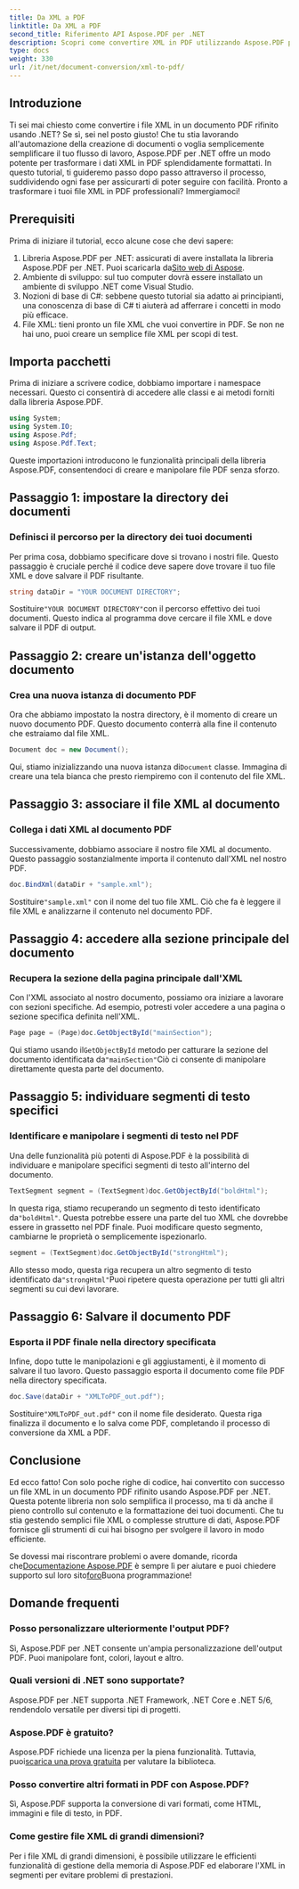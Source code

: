 ```yaml
---
title: Da XML a PDF
linktitle: Da XML a PDF
second_title: Riferimento API Aspose.PDF per .NET
description: Scopri come convertire XML in PDF utilizzando Aspose.PDF per .NET in questo tutorial completo e dettagliato, corredato di esempi di codice e spiegazioni dettagliate.
type: docs
weight: 330
url: /it/net/document-conversion/xml-to-pdf/
---
```

## Introduzione

Ti sei mai chiesto come convertire i file XML in un documento PDF rifinito usando .NET? Se sì, sei nel posto giusto! Che tu stia lavorando all'automazione della creazione di documenti o voglia semplicemente semplificare il tuo flusso di lavoro, Aspose.PDF per .NET offre un modo potente per trasformare i dati XML in PDF splendidamente formattati. In questo tutorial, ti guideremo passo dopo passo attraverso il processo, suddividendo ogni fase per assicurarti di poter seguire con facilità. Pronto a trasformare i tuoi file XML in PDF professionali? Immergiamoci!

## Prerequisiti

Prima di iniziare il tutorial, ecco alcune cose che devi sapere:

1.  Libreria Aspose.PDF per .NET: assicurati di avere installata la libreria Aspose.PDF per .NET. Puoi scaricarla da[Sito web di Aspose](https://releases.aspose.com/pdf/net/).
2. Ambiente di sviluppo: sul tuo computer dovrà essere installato un ambiente di sviluppo .NET come Visual Studio.
3. Nozioni di base di C#: sebbene questo tutorial sia adatto ai principianti, una conoscenza di base di C# ti aiuterà ad afferrare i concetti in modo più efficace.
4. File XML: tieni pronto un file XML che vuoi convertire in PDF. Se non ne hai uno, puoi creare un semplice file XML per scopi di test.

## Importa pacchetti

Prima di iniziare a scrivere codice, dobbiamo importare i namespace necessari. Questo ci consentirà di accedere alle classi e ai metodi forniti dalla libreria Aspose.PDF.

```csharp
using System;
using System.IO;
using Aspose.Pdf;
using Aspose.Pdf.Text;
```

Queste importazioni introducono le funzionalità principali della libreria Aspose.PDF, consentendoci di creare e manipolare file PDF senza sforzo.

## Passaggio 1: impostare la directory dei documenti

### Definisci il percorso per la directory dei tuoi documenti

Per prima cosa, dobbiamo specificare dove si trovano i nostri file. Questo passaggio è cruciale perché il codice deve sapere dove trovare il tuo file XML e dove salvare il PDF risultante.

```csharp
string dataDir = "YOUR DOCUMENT DIRECTORY";
```

 Sostituire`"YOUR DOCUMENT DIRECTORY"`con il percorso effettivo dei tuoi documenti. Questo indica al programma dove cercare il file XML e dove salvare il PDF di output.

## Passaggio 2: creare un'istanza dell'oggetto documento

### Crea una nuova istanza di documento PDF

Ora che abbiamo impostato la nostra directory, è il momento di creare un nuovo documento PDF. Questo documento conterrà alla fine il contenuto che estraiamo dal file XML.

```csharp
Document doc = new Document();
```

 Qui, stiamo inizializzando una nuova istanza di`Document` classe. Immagina di creare una tela bianca che presto riempiremo con il contenuto del file XML.

## Passaggio 3: associare il file XML al documento

### Collega i dati XML al documento PDF

Successivamente, dobbiamo associare il nostro file XML al documento. Questo passaggio sostanzialmente importa il contenuto dall'XML nel nostro PDF.

```csharp
doc.BindXml(dataDir + "sample.xml");
```

 Sostituire`"sample.xml"` con il nome del tuo file XML. Ciò che fa è leggere il file XML e analizzarne il contenuto nel documento PDF.

## Passaggio 4: accedere alla sezione principale del documento

### Recupera la sezione della pagina principale dall'XML

Con l'XML associato al nostro documento, possiamo ora iniziare a lavorare con sezioni specifiche. Ad esempio, potresti voler accedere a una pagina o sezione specifica definita nell'XML.

```csharp
Page page = (Page)doc.GetObjectById("mainSection");
```

 Qui stiamo usando il`GetObjectById` metodo per catturare la sezione del documento identificata da`"mainSection"`Ciò ci consente di manipolare direttamente questa parte del documento.

## Passaggio 5: individuare segmenti di testo specifici

### Identificare e manipolare i segmenti di testo nel PDF

Una delle funzionalità più potenti di Aspose.PDF è la possibilità di individuare e manipolare specifici segmenti di testo all'interno del documento.

```csharp
TextSegment segment = (TextSegment)doc.GetObjectById("boldHtml");
```

 In questa riga, stiamo recuperando un segmento di testo identificato da`"boldHtml"`. Questa potrebbe essere una parte del tuo XML che dovrebbe essere in grassetto nel PDF finale. Puoi modificare questo segmento, cambiarne le proprietà o semplicemente ispezionarlo.

```csharp
segment = (TextSegment)doc.GetObjectById("strongHtml");
```

 Allo stesso modo, questa riga recupera un altro segmento di testo identificato da`"strongHtml"`Puoi ripetere questa operazione per tutti gli altri segmenti su cui devi lavorare.

## Passaggio 6: Salvare il documento PDF

### Esporta il PDF finale nella directory specificata

Infine, dopo tutte le manipolazioni e gli aggiustamenti, è il momento di salvare il tuo lavoro. Questo passaggio esporta il documento come file PDF nella directory specificata.

```csharp
doc.Save(dataDir + "XMLToPDF_out.pdf");
```

 Sostituire`"XMLToPDF_out.pdf"` con il nome file desiderato. Questa riga finalizza il documento e lo salva come PDF, completando il processo di conversione da XML a PDF.

## Conclusione

Ed ecco fatto! Con solo poche righe di codice, hai convertito con successo un file XML in un documento PDF rifinito usando Aspose.PDF per .NET. Questa potente libreria non solo semplifica il processo, ma ti dà anche il pieno controllo sul contenuto e la formattazione dei tuoi documenti. Che tu stia gestendo semplici file XML o complesse strutture di dati, Aspose.PDF fornisce gli strumenti di cui hai bisogno per svolgere il lavoro in modo efficiente.

 Se dovessi mai riscontrare problemi o avere domande, ricorda che[Documentazione Aspose.PDF](https://reference.aspose.com/pdf/net/) è sempre lì per aiutare e puoi chiedere supporto sul loro sito[foro](https://forum.aspose.com/c/pdf/10)Buona programmazione!

## Domande frequenti

### Posso personalizzare ulteriormente l'output PDF?
Sì, Aspose.PDF per .NET consente un'ampia personalizzazione dell'output PDF. Puoi manipolare font, colori, layout e altro.

### Quali versioni di .NET sono supportate?
Aspose.PDF per .NET supporta .NET Framework, .NET Core e .NET 5/6, rendendolo versatile per diversi tipi di progetti.

### Aspose.PDF è gratuito?
 Aspose.PDF richiede una licenza per la piena funzionalità. Tuttavia, puoi[scarica una prova gratuita](https://releases.aspose.com/) per valutare la biblioteca.

### Posso convertire altri formati in PDF con Aspose.PDF?
Sì, Aspose.PDF supporta la conversione di vari formati, come HTML, immagini e file di testo, in PDF.

### Come gestire file XML di grandi dimensioni?
Per i file XML di grandi dimensioni, è possibile utilizzare le efficienti funzionalità di gestione della memoria di Aspose.PDF ed elaborare l'XML in segmenti per evitare problemi di prestazioni.